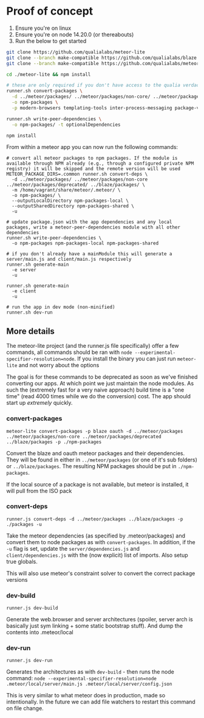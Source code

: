 
# Proof of concept
1. Ensure you're on linux
2. Ensure you're on node 14.20.0 (or thereabouts)
3. Run the below to get started

```bash
git clone https://github.com/qualialabs/meteor-lite
git clone --branch make-compatible https://github.com/qualialabs/blaze
git clone --branch make-compatible https://github.com/qualialabs/meteor

cd ./meteor-lite && npm install

# these are only required if you don't have access to the qualia verdaccio instance
runner.sh convert-packages \
  -d ../meteor/packages/ ../meteor/packages/non-core/ ../meteor/packages/deprecated/ ../blaze/packages/ \
  -o npm-packages \
  -p modern-browsers templating-tools inter-process-messaging package-version-parser constraint-solver

runner.sh write-peer-dependencies \
  -o npm-packages/ -t optionalDependencies

npm install
```

From within a meteor app you can now run the following commands:
```
# convert all meteor packages to npm packages. If the module is available through NPM already (e.g., through a configured private NPM registry) it will be skipped and the remote version will be used
METEOR_PACKAGE_DIRS=.common runner.sh convert-deps \
  -d ../meteor/packages/ ../meteor/packages/non-core ../meteor/packages/deprecated/ ../blaze/packages/ \
  -m /home/vagrant/share/meteor/.meteor/ \
  -o npm-packages/ \
  --outputLocalDirectory npm-packages-local \
  --outputSharedDirectory npm-packages-shared \
  -u

# update package.json with the app dependencies and any local packages, write a meteor-peer-dependencies module with all other dependencies
runner.sh write-peer-dependencies \
  -o npm-packages npm-packages-local npm-packages-shared

# if you don't already have a mainModule this will generate a server/main.js and client/main.js respectively
runner.sh generate-main
  -e server
  -u

runner.sh generate-main
  -e client
  -u

# run the app in dev mode (non-minified)
runner.sh dev-run
```

## More details
The meteor-lite project (and the runner.js file specifically) offer a few commands, all commands should be ran with `node --experimental-specifier-resolution=node`. If you install the binary you can just run `meteor-lite` and not worry about the options

The goal is for these commands to be deprecated as soon as we've finished converting our apps. At which point we just maintain the node modules. As such the (extremely fast for a very naive approach) build time is a "one time" (read 4000 times while we do the conversion) cost. The app should start up *extremely* quickly.

### convert-packages
`meteor-lite convert-packages -p blaze oauth -d ../meteor/packages ../meteor/packages/non-core ../meteor/packages/deprecated ../blaze/packages -p ./npm-packages`

Convert the blaze and oauth meteor packages and their dependencies. They will be found in either in `../meteor/packages` (or one of it's sub folders) or `../blaze/packages`. The resulting NPM packages should be put in `./npm-packages`.

If the local source of a package is not available, but meteor is installed, it will pull from the ISO pack

### convert-deps
`runner.js convert-deps -d ../meteor/packages ../blaze/packages -p ./packages -u`

Take the meteor dependencies (as specified by .meteor/packages) and convert them to node packages as with `convert-packages`. In addition, if the `-u` flag is set, update the `server/dependencies.js` and `client/dependencies.js` with the (now explicit) list of imports. Also setup true globals.

This will also use meteor's constraint solver to convert the correct package versions

### dev-build
`runner.js dev-build`

Generate the web.browser and server architectures (spoiler, server arch is basically just sym linking + some static bootstrap stuff). And dump the contents into .meteor/local

### dev-run
`runner.js dev-run`

Generates the architectures as with `dev-build` - then runs the node command:
```node --experimental-specifier-resolution=node .meteor/local/server/main.js .meteor/local/server/config.json```

This is very similar to what meteor does in production, made so intentionally. In the future we can add file watchers to restart this command on file change.

